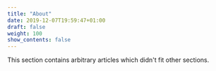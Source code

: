 ```yaml
---
title: "About"
date: 2019-12-07T19:59:47+01:00
draft: false
weight: 100
show_contents: false
---
```


This section contains arbitrary articles which didn't fit other sections.